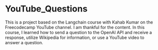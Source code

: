 # YouTube_Questions
This is a project based on the Langchain course with Kahab Kumar on the Freecodecamp YouTube channel. I am thankful for the content. In this course, I learned how to send a question to the OpenAI API and receive a response, utilize Wikipedia for information, or use a YouTube video to answer a question.
